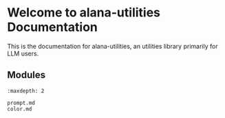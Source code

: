 # Welcome to alana-utilities Documentation

This is the documentation for alana-utilities, an utilities library primarily for LLM users.

## Modules

```{toctree}
:maxdepth: 2

prompt.md
color.md